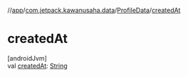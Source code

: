 //[app](../../../index.md)/[com.jetpack.kawanusaha.data](../index.md)/[ProfileData](index.md)/[createdAt](created-at.md)

# createdAt

[androidJvm]\
val [createdAt](created-at.md): [String](https://kotlinlang.org/api/latest/jvm/stdlib/kotlin/-string/index.html)
